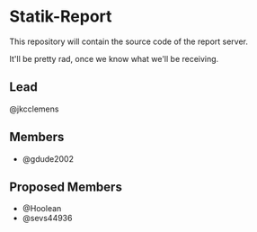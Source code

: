 Statik-Report
=============

This repository will contain the  source code of the report server.

It'll be pretty rad, once we know what we'll be receiving.

Lead
----
@jkcclemens

Members
-------
* @gdude2002

Proposed Members
----------------
* @Hoolean
* @sevs44936
